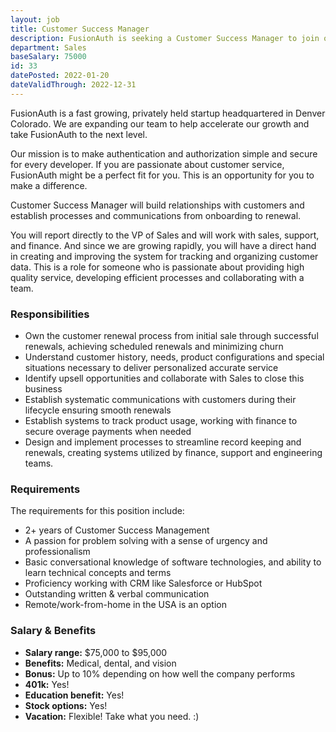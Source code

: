 ```yaml
---
layout: job
title: Customer Success Manager
description: FusionAuth is seeking a Customer Success Manager to join our team. Learn about this position and apply today.
department: Sales
baseSalary: 75000
id: 33
datePosted: 2022-01-20
dateValidThrough: 2022-12-31
---
```


FusionAuth is a fast growing, privately held startup headquartered in Denver Colorado. We are expanding our team to help accelerate our growth and take FusionAuth to the next level.

Our mission is to make authentication and authorization simple and secure for every developer. If you are passionate about customer service, FusionAuth might be a perfect fit for you. This is an opportunity for you to make a difference.

Customer Success Manager will build relationships with customers and establish processes and communications from onboarding to renewal.

You will report directly to the VP of Sales and will work with sales, support, and finance. And since we are growing rapidly, you will have a direct hand in creating and improving the system for tracking and organizing customer data. This is a role for someone who is passionate about providing high quality service, developing efficient processes and collaborating with a team.

### Responsibilities

* Own the customer renewal process from initial sale through successful renewals, achieving scheduled renewals and minimizing churn
* Understand customer history, needs, product configurations and special situations necessary to deliver personalized accurate service
* Identify upsell opportunities and collaborate with Sales to close this business
* Establish systematic communications with customers during their lifecycle ensuring smooth renewals
* Establish systems to track product usage, working with finance to secure overage payments when needed
* Design and implement processes to streamline record keeping and renewals, creating systems utilized by finance, support and engineering teams. 

### Requirements

The requirements for this position include:

* 2+ years of Customer Success Management
* A passion for problem solving with a sense of urgency and professionalism
* Basic conversational knowledge of software technologies, and ability to learn technical concepts and terms
* Proficiency working with CRM like Salesforce or HubSpot
* Outstanding written & verbal communication
* Remote/work-from-home in the USA is an option

### Salary & Benefits

* **Salary range:** $75,000 to $95,000
* **Benefits:** Medical, dental, and vision
* **Bonus:** Up to 10% depending on how well the company performs
* **401k:** Yes!
* **Education benefit:** Yes!
* **Stock options:** Yes!
* **Vacation:** Flexible! Take what you need. :)
